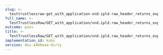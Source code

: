 ```yaml
---
slug: >-
  testtrustlessraw-get_with_application-vnd-ipld-raw_header_returns_expected_caching_headers-header_x-ipfs-path
full_name: >-
  TestTrustlessRaw/GET_with_application/vnd.ipld.raw_header_returns_expected_caching_headers/Header_X-IPFS-Path
outcome: pass
title: >-
  TestTrustlessRaw/GET_with_application/vnd.ipld.raw_header_returns_expected_caching_headers/Header_X-IPFS-Path
implementation_id: kubo
version: dev-44b0eaa-dirty
---
```


